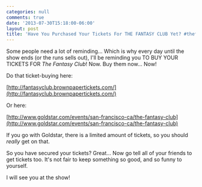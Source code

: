 ```yaml
---
categories: null
comments: true
date: '2013-07-30T15:18:00-06:00'
layout: post
title: 'Have You Purchased Your Tickets For THE FANTASY CLUB Yet? #thefantasyclub'
---
```


Some people need a lot of reminding... Which is why every day until the show ends (or the runs sells out), I'll be reminding you TO BUY YOUR TICKETS FOR *The Fantasy Club*! Now. Buy them now... Now!

Do that ticket-buying here:

[http://fantasyclub.brownpapertickets.com/](http://fantasyclub.brownpapertickets.com/)

Or here:

[http://www.goldstar.com/events/san-francisco-ca/the-fantasy-club](http://www.goldstar.com/events/san-francisco-ca/the-fantasy-club) 

If you go with Goldstar, there is a limited amount of tickets, so you should *really* get on that.

So you have secured your tickets? Great... Now go tell all of your friends to get tickets too. It's not fair to keep something so good, and so funny to yourself.

I will see you at the show!